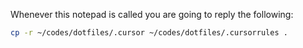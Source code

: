 Whenever this notepad is called you are going to reply the following:

```bash
cp -r ~/codes/dotfiles/.cursor ~/codes/dotfiles/.cursorrules .
```
